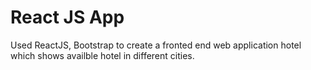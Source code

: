 # React JS App
Used ReactJS, Bootstrap to create a fronted end web application hotel which shows availble hotel in different cities.




